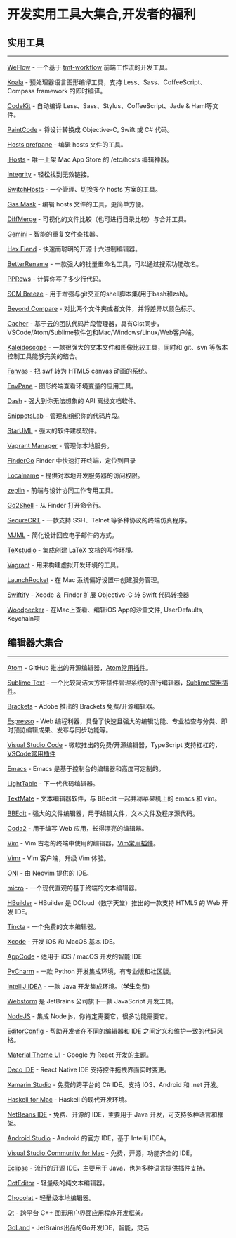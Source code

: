 
# 开发实用工具大集合,开发者的福利

## 实用工具

*** 

[WeFlow](https://weflow.io/) - 一个基于 [tmt-workflow](https://github.com/Tencent/tmt-workflow) 前端工作流的开发工具。

[Koala](http://koala-app.com/) - 预处理器语言图形编译工具，支持 Less、Sass、CoffeeScript、Compass framework 的即时编译。

[CodeKit](https://codekitapp.com/) - 自动编译 Less、Sass、Stylus、CoffeeScript、Jade &amp; Haml等文件。

[PaintCode](https://www.paintcodeapp.com/) - 将设计转换成 Objective-C, Swift 或 C# 代码。

[Hosts.prefpane](https://github.com/specialunderwear/Hosts.prefpane) - 编辑 hosts 文件的工具。

[iHosts](https://toolinbox.net/en/iHosts/) - 唯一上架 Mac App Store 的 /etc/hosts 编辑神器。 

[Integrity](http://peacockmedia.software/mac/integrity/free.html) - 轻松找到无效链接。

[SwitchHosts](https://oldj.github.io/SwitchHosts/) - 一个管理、切换多个 hosts 方案的工具。

[Gas Mask](https://github.com/2ndalpha/gasmask) - 编辑 hosts 文件的工具，更简单方便。

[DiffMerge](http://sourcegear.com/diffmerge/) - 可视化的文件比较（也可进行目录比较）与合并工具。

[Gemini](https://macpaw.com/gemini) - 智能的重复文件查找器。

[Hex Fiend](https://ridiculousfish.com/hexfiend/) - 快速而聪明的开源十六进制编辑器。 

[BetterRename](http://www.publicspace.net/BetterRename/) - 一款强大的批量重命名工具，可以通过搜索功能改名。

[PPRows](https://github.com/jkpang/PPRows) - 计算你写了多少行代码。

[SCM Breeze](https://github.com/scmbreeze/scm_breeze) - 用于增强与git交互的shell脚本集(用于bash和zsh)。

[Beyond Compare](http://www.scootersoftware.com/download.php) - 对比两个文件夹或者文件，并将差异以颜色标示。

[Cacher](https://www.cacher.io/) - 基于云的团队代码片段管理器，具有Gist同步，VSCode/Atom/Sublime软件包和Mac/Windows/Linux/Web客户端。

[Kaleidoscope](http://www.kaleidoscopeapp.com/) - 一款很强大的文本文件和图像比较工具，同时和 git、svn 等版本控制工具能够完美的结合。

[Fanvas](https://github.com/TencentOpen/Fanvas) - 把 swf 转为 HTML5 canvas 动画的系统。

[EnvPane](https://github.com/hschmidt/EnvPane) - 图形终端查看环境变量的应用工具。

[Dash](https://kapeli.com/dash) - 强大到你无法想象的 API 离线文档软件。

[SnippetsLab](https://www.renfei.org/snippets-lab/) - 管理和组织你的代码片段。

[StarUML](http://staruml.io/) - 强大的软件建模软件。

[Vagrant Manager](http://vagrantmanager.com/) - 管理你本地服务。

[FinderGo](https://github.com/onmyway133/FinderGo) Finder 中快速打开终端，定位到目录

[Localname](http://localname.io/) - 提供对本地开发服务器的访问权限。

[zeplin](https://www.zeplin.io/) - 前端与设计协同工作专用工具。

[Go2Shell](http://zipzapmac.com/Go2Shell) - 从 Finder 打开命令行。

[SecureCRT](https://www.vandyke.com/products/securecrt/) - 一款支持 SSH、Telnet 等多种协议的终端仿真程序。

[MJML](https://mjmlio.github.io/mjml-app/) - 简化设计回应电子邮件的方式。

[TeXstudio](http://www.texstudio.org/) - 集成创建 LaTeX 文档的写作环境。

[Vagrant](https://www.vagrantup.com/) - 用来构建虚拟开发环境的工具。

[LaunchRocket](https://github.com/jimbojsb/launchrocket) - 在 Mac 系统偏好设置中创建服务管理。

[Swiftify](https://objectivec2swift.com/#/xcode-extension/) - Xcode ＆ Finder 扩展 Objective-C 转 Swift 代码转换器

[Woodpecker](http://www.woodpeck.cn/) - 在Mac上查看、编辑iOS App的沙盒文件, UserDefaults, Keychain项


## 编辑器大集合

*** 


[Atom](https://atom.io/) - GitHub 推出的开源编辑器，[Atom常用插件](http://wangchujiang.com/awesome-mac/editor-plugin-zh.html)。

[Sublime Text](http://www.sublimetext.com/3) - 一个比较简洁大方带插件管理系统的流行编辑器，[Sublime常用插件](http://wangchujiang.com/awesome-mac/editor-plugin-zh.html)。

[Brackets](http://brackets.io/) - Adobe 推出的 Brackets 免费/开源编辑器。

[Espresso](http://espressoapp.com/) - Web 编程利器，具备了快速且强大的编辑功能、专业检查与分类、即时预览编辑成果、发布与同步功能等。

[Visual Studio Code](https://code.visualstudio.com/) - 微软推出的免费/开源编辑器，TypeScript 支持杠杠的，[VSCode常用插件](http://wangchujiang.com/awesome-mac/editor-plugin-zh.html)

[Emacs](https://www.emacswiki.org/emacs/EmacsForMacOS) - Emacs 是基于控制台的编辑器和高度可定制的。

[LightTable](http://lighttable.com/) - 下一代代码编辑器。

[TextMate](https://macromates.com/) - 文本编辑器软件，与 BBedit 一起并称苹果机上的 emacs 和 vim。

[BBEdit](http://www.barebones.com/products/bbedit/) - 强大的文件编辑器，用于编辑文件，文本文件及程序源代码。

[Coda2](http://panic.com/coda/) - 用于编写 Web 应用，长得漂亮的编辑器。

[Vim](http://www.vim.org/) - Vim 古老的终端中使用的编辑器，[Vim常用插件](http://wangchujiang.com/awesome-mac/editor-plugin-zh.html)。

[Vimr](http://vimr.org/) - Vim 客户端，升级 Vim 体验。

[ONI](https://github.com/onivim/oni) - 由 Neovim 提供的 IDE。

[micro](https://micro-editor.github.io/) - 一个现代直观的基于终端的文本编辑器。

[HBuilder](http://www.dcloud.io/) - HBuilder 是 DCloud（数字天堂）推出的一款支持 HTML5 的 Web 开发 IDE。

[Tincta](https://codingfriends.github.io/Tincta/) - 一个免费的文本编辑器。

[Xcode](https://developer.apple.com/xcode/) - 开发 iOS 和 MacOS 基本 IDE。

[AppCode](https://www.jetbrains.com/objc/) - 适用于 iOS / macOS 开发的智能 IDE

[PyCharm](https://www.jetbrains.com/pycharm/) - 一款 Python 开发集成环境，有专业版和社区版。

[IntelliJ IDEA](https://www.jetbrains.com/idea/) - 一款 Java 开发集成环境。(**学生**免费)

[Webstorm](http://www.jetbrains.com/webstorm/) 是 JetBrains 公司旗下一款 JavaScript 开发工具。

[NodeJS](https://plugins.jetbrains.com/plugin/6098-nodejs) - 集成 Node.js，你肯定需要它，很多功能需要它。

[EditorConfig](https://plugins.jetbrains.com/plugin/7294-editorconfig) - 帮助开发者在不同的编辑器和 IDE 之间定义和维护一致的代码风格。

[Material Theme UI](https://plugins.jetbrains.com/plugin/8006-material-theme-ui) - Google 为 React 开发的主题。

[Deco IDE](https://www.decosoftware.com/) - React Native IDE 支持控件拖拽界面实时变更。

[Xamarin Studio](https://www.visualstudio.com/vs/visual-studio-mac/) - 免费的跨平台的 C# IDE。支持 IOS、Android 和 .net 开发。

[Haskell for Mac](http://haskellformac.com/) - Haskell 的现代开发环境。

[NetBeans IDE](https://netbeans.org/) - 免费、开源的 IDE，主要用于 Java 开发，可支持多种语言和框架。

[Android Studio](https://developer.android.com/studio/index.html) - Android 的官方 IDE，基于 Intellij IDEA。

[Visual Studio Community for Mac](https://www.visualstudio.com/vs/visual-studio-mac/) - 免费，开源，功能齐全的 IDE。

[Eclipse](https://www.eclipse.org/) - 流行的开源 IDE，主要用于 Java，也为多种语言提供插件支持。

[CotEditor](https://coteditor.com/) - 轻量级的纯文本编辑器。

[Chocolat](https://chocolatapp.com/) - 轻量级本地编辑器。

[Qt](https://www1.qt.io/cn/) - 跨平台 C++ 图形用户界面应用程序开发框架。

[GoLand](https://www.jetbrains.com/go/) - JetBrains出品的Go开发IDE，智能，灵活